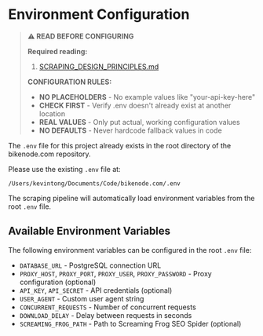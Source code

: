 # Environment Configuration

> **⚠️ READ BEFORE CONFIGURING**
> 
> **Required reading:**
> 1. [SCRAPING_DESIGN_PRINCIPLES.md](../../SCRAPING_DESIGN_PRINCIPLES.md)
> 
> **CONFIGURATION RULES:**
> - **NO PLACEHOLDERS** - No example values like "your-api-key-here"
> - **CHECK FIRST** - Verify .env doesn't already exist at another location
> - **REAL VALUES** - Only put actual, working configuration values
> - **NO DEFAULTS** - Never hardcode fallback values in code

The `.env` file for this project already exists in the root directory of the bikenode.com repository.

Please use the existing `.env` file at:
```
/Users/kevintong/Documents/Code/bikenode.com/.env
```

The scraping pipeline will automatically load environment variables from the root `.env` file.

## Available Environment Variables

The following environment variables can be configured in the root `.env` file:

- `DATABASE_URL` - PostgreSQL connection URL
- `PROXY_HOST`, `PROXY_PORT`, `PROXY_USER`, `PROXY_PASSWORD` - Proxy configuration (optional)
- `API_KEY`, `API_SECRET` - API credentials (optional)
- `USER_AGENT` - Custom user agent string
- `CONCURRENT_REQUESTS` - Number of concurrent requests
- `DOWNLOAD_DELAY` - Delay between requests in seconds
- `SCREAMING_FROG_PATH` - Path to Screaming Frog SEO Spider (optional)